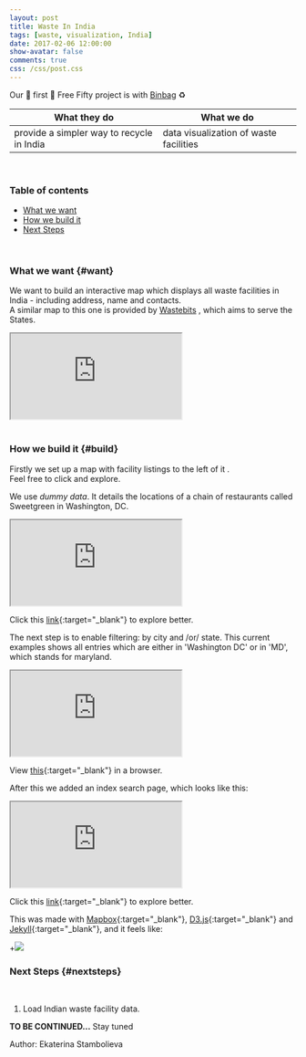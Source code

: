 ```yaml
---
layout: post
title: Waste In India
tags: [waste, visualization, India]
date: 2017-02-06 12:00:00
show-avatar: false
comments: true
css: /css/post.css
--- 
```


[comment]: <> (This is a comment)

<!-- STYLES -->
<link rel="stylesheet" type="text/css" href="/css/binbag/frame.css">

Our :tada: first :tada: Free Fifty project is with [Binbag](https://www.binbag.in/) :recycle:    
    
What they do | What we do  
----------------------------------------- | -----------------------------------------  
provide a simpler way to recycle in India  | data visualization of waste facilities

<div><br/></div>  

### Table of contents

- [What we want](#want)
- [How we build it](#build)
- [Next Steps](#nextsteps)
  
<div><br/></div>  
  
### What we want {#want}  
    
We want to build an interactive map which displays all waste facilities in India - including address, name and contacts.  
A similar map to this one is provided by [Wastebits](https://wastebits.com/) <i class="fa fa-arrow-down" aria-hidden="true"></i>
, which aims to serve the States.  


<iframe class="frame" src="https://wastebits.com/locator/results?keywords=Paper+Documents&location=California">
  <p>Your browser does not support iframes.</p>
</iframe>  

<div><br/></div>  
   
### How we build it {#build}  
  
Firstly we set up a map with facility listings to the left of it <i class="fa fa-arrow-down" aria-hidden="true"></i>.  
Feel free to click <i class="fa fa-hand-pointer-o" aria-hidden="true"></i> and explore.  

We use *dummy data*. It details the locations of a chain of restaurants called Sweetgreen in Washington, DC.    
  
<iframe class="frame" src="https://freefifty.github.io/binbag/map.html">
  <p>Your browser does not support iframes.</p>
</iframe>  
  
Click this [link](https://freefifty.github.io/binbag){:target="_blank"} to explore better.  
  
The next step is to enable filtering: by city and /or/ state. This current examples shows all entries which are either in 'Washington DC' or in 'MD', which stands for maryland.   

<iframe class="frame" src="https://freefifty.github.io/binbag/map.html?state=MD&city=Washington%20DC">
  <p>Your browser does not support iframes.</p>
</iframe>  
  
View [this](https://freefifty.github.io/binbag/map.html?state=MD&amp;city=Washington%20DC){:target="_blank"} in a browser.  
  
After this we added an index search page, which looks like this:  
  
<iframe class="frame" src="https://freefifty.github.io/binbag/">
  <p>Your browser does not support iframes.</p>
</iframe>  
  
Click this [link](https://freefifty.github.io/binbag/){:target="_blank"} to explore better.  

This was made with [Mapbox](https://www.mapbox.com/){:target="_blank"}, [D3.js](https://d3js.org/){:target="_blank"} and [Jekyll](https://jekyllrb.com/){:target="_blank"}, and it feels like:    
  
+![](http://i.giphy.com/DqSw5gyRQ5yPC.gif) 

### Next Steps {#nextsteps}  
  
  <div><br/></div>  
  
1. Load Indian waste facility data.
  
**TO BE CONTINUED...** Stay tuned    
  
<p class='author'>Author: Ekaterina Stambolieva</p>